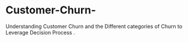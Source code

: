# Customer-Churn-
Understanding Customer Churn and the Different categories of Churn to Leverage Decision Process .
